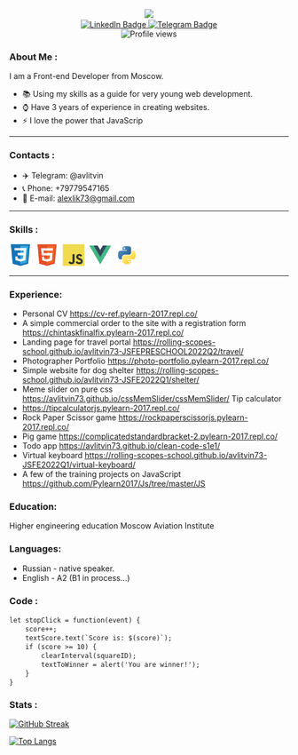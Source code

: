 <div id="header" align="center">
  <img src="https://media.giphy.com/media/suWeO5wu35nihC1FJ6/giphy.gif" width="300"/>
  <div id="badges">
    <a href="https://www.linkedin.com/in/litvin-alexandr/">
      <img src="https://img.shields.io/badge/LinkedIn-blue?style=for-the-badge&logo=linkedin&logoColor=white" alt="LinkedIn Badge"/>
    </a>
    <a href="https://t.me/avlitvin">
      <img src="https://img.shields.io/badge/Telegram-2CA5E0?style=for-the-badge&logo=telegram&logoColor=white" alt="Telegram Badge"/>
    </a>
  </div>
  <img src="https://komarev.com/ghpvc/?username=avlitvin73&style=flat-square&color=blue" alt="Profile views"/>
</div>


### About Me :

I am a Front-end Developer from Moscow.

- 📚 Using my skills as a guide for very young web development.
- ⌚ Have 3 years of experience in creating websites.
- ⚡ I love the power that JavaScrip

---

### Contacts :
* ✈️ Telegram: @avlitvin
* 📞 Phone: +79779547165
* 📧 E-mail: alexlik73@gmail.com

---

### Skills :
<div>
<img src="https://raw.githubusercontent.com/devicons/devicon/2ae2a900d2f041da66e950e4d48052658d850630/icons/css3/css3-original.svg"  title="CSS3" alt="CSS" width="40" height="40"/>&nbsp;
<img src="https://github.com/devicons/devicon/blob/master/icons/html5/html5-original.svg" title="HTML5" alt="HTML" width="40" height="40"/>&nbsp;
<img src="https://github.com/devicons/devicon/blob/master/icons/javascript/javascript-original.svg" title="JavaScript" alt="JavaScript" width="40" height="40"/>&nbsp;
<img src="https://github.com/devicons/devicon/blob/master/icons/vuejs/vuejs-original.svg" title="vuejs" alt="vuejs" width="40" height="40"/>&nbsp;
<img src="https://raw.githubusercontent.com/devicons/devicon/2ae2a900d2f041da66e950e4d48052658d850630/icons/python/python-original.svg" title="Python" alt="Python" width="40" height="40"/>&nbsp;

---
  
### Experience:
- Personal CV
https://cv-ref.pylearn-2017.repl.co/
- A simple commercial order to the site with a registration form
https://chintaskfinalfix.pylearn-2017.repl.co/
- Landing page for travel portal
https://rolling-scopes-school.github.io/avlitvin73-JSFEPRESCHOOL2022Q2/travel/
- Photographer Portfolio
https://photo-portfolio.pylearn-2017.repl.co/
- Simple website for dog shelter
https://rolling-scopes-school.github.io/avlitvin73-JSFE2022Q1/shelter/
- Meme slider on pure css
https://avlitvin73.github.io/cssMemSlider/cssMemSlider/
Tip calculator
- https://tipcalculatorjs.pylearn-2017.repl.co/
- Rock Paper Scissor game
https://rockpaperscissorjs.pylearn-2017.repl.co/
- Pig game
https://complicatedstandardbracket-2.pylearn-2017.repl.co/
- Todo app
https://avlitvin73.github.io/clean-code-s1e1/
- Virtual keyboard
https://rolling-scopes-school.github.io/avlitvin73-JSFE2022Q1/virtual-keyboard/
- A few of the training projects on JavaScript
https://github.com/Pylearn2017/Js/tree/master/JS



### Education:
Higher engineering education 
Moscow Aviation Institute

### Languages:
* Russian - native speaker.
* English - A2 (B1 in process…)
  
### Code :

```
let stopClick = function(event) {
	score++;
	textScore.text(`Score is: $(score)`);
	if (score >= 10) {
		clearInterval(squareID);
		textToWinner = alert('You are winner!');
	}
}
```

### Stats :


        
[![GitHub Streak](http://github-readme-streak-stats.herokuapp.com?user=avlitvin73&theme=dark&background=000000)](https://git.io/streak-stats)



[![Top Langs](https://github-readme-stats.vercel.app/api/top-langs/?username=avlitvin73&layout=compact&theme=vision-friendly-dark)](https://github.com/anuraghazra/github-readme-stats)
</div>
